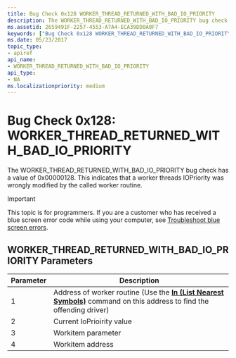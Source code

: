 ```yaml
---
title: Bug Check 0x128 WORKER_THREAD_RETURNED_WITH_BAD_IO_PRIORITY
description: The WORKER_THREAD_RETURNED_WITH_BAD_IO_PRIORITY bug check has a value of 0x00000128. This indicates that a worker threads IOPriority was wrongly modified by the called worker routine.
ms.assetid: 2659491F-2257-4553-A7A4-ECA39DD0A0F7
keywords: ["Bug Check 0x128 WORKER_THREAD_RETURNED_WITH_BAD_IO_PRIORITY", "WORKER_THREAD_RETURNED_WITH_BAD_IO_PRIORITY"]
ms.date: 05/23/2017
topic_type:
- apiref
api_name:
- WORKER_THREAD_RETURNED_WITH_BAD_IO_PRIORITY
api_type:
- NA
ms.localizationpriority: medium
---
```


# Bug Check 0x128: WORKER\_THREAD\_RETURNED\_WITH\_BAD\_IO\_PRIORITY


The WORKER\_THREAD\_RETURNED\_WITH\_BAD\_IO\_PRIORITY bug check has a value of 0x00000128. This indicates that a worker threads IOPriority was wrongly modified by the called worker routine.

> [!IMPORTANT]
> This topic is for programmers. If you are a customer who has received a blue screen error code while using your computer, see [Troubleshoot blue screen errors](https://www.windows.com/stopcode).


## WORKER\_THREAD\_RETURNED\_WITH\_BAD\_IO\_PRIORITY Parameters


| Parameter | Description                                                                                                                                             |
|-----------|---------------------------------------------------------------------------------------------------------------------------------------------------------|
| 1         | Address of worker routine (Use the [**ln (List Nearest Symbols)**](ln--list-nearest-symbols-.md) command on this address to find the offending driver) |
| 2         | Current IoPrioirity value                                                                                                                               |
| 3         | Workitem parameter                                                                                                                                      |
| 4         | Workitem address                                                                                                                                        |

 

 

 




